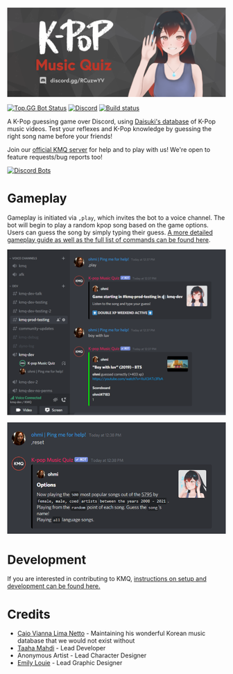 ![scoreboard](/images/banner.png)

[![Top.GG Bot Status](https://top.gg/api/widget/status/508759831755096074.svg)](https://top.gg/bot/508759831755096074)
[![Discord](https://img.shields.io/discord/679165980995223582)](https://discord.gg/RCuzwYV)
[![Build status](https://img.shields.io/github/workflow/status/brainicism/KMQ_Discord/CI)](https://github.com/Brainicism/KMQ_Discord/actions?query=workflow%3ACI)



A K-Pop guessing game over Discord, using [Daisuki's database](http://kpop.daisuki.com.br/index.html) of K-Pop music videos. Test your reflexes and K-Pop knowledge by guessing the right song name before your friends!

Join our [official KMQ server](https://discord.gg/RCuzwYV) for help and to play with us! We're open to feature requests/bug reports too!

[![Discord Bots](https://top.gg/api/widget/508759831755096074.svg)](https://top.gg/bot/508759831755096074)



# Gameplay
Gameplay is initiated via `,play`, which invites the bot to a voice channel. The bot will begin to play a random kpop song based on the game options. Users can guess the song by simply typing their guess. [A more detailed gameplay guide as well as the full list of commands can be found here](https://brainicism.github.io/KMQ_Discord/GAMEPLAY).

![scoreboard](/images/guess_song.png)

![options](/images/options.png)

# Development
If you are interested in contributing to KMQ, [instructions on setup and development can be found here.](docs/DEVELOPER.md)

# Credits
- [Caio Vianna Lima Netto](http://kpop.daisuki.com.br/index.html) - Maintaining his wonderful Korean music database that we would not exist without  
- [Taaha Mahdi](https://github.com/taahamahdi/) - Lead Developer
- Anonymous Artist - Lead Character Designer
- [Emily Louie](https://github.com/emilyslouie) - Lead Graphic Designer
